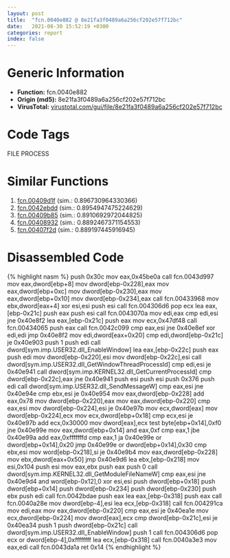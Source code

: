 ```yaml
---
layout: post
title:  "fcn.0040e882 @ 8e21fa3f0489a6a256cf202e57f712bc"
date:   2021-08-30 15:52:19 +0300
categories: report
index: false
---
```


# Generic Information
- **Function:** fcn.0040e882
- **Origin (md5):** 8e21fa3f0489a6a256cf202e57f712bc
- **VirusTotal:** [virustotal.com/gui/file/8e21fa3f0489a6a256cf202e57f712bc][virustotal_ref]

# Code Tags
<span class="tag" id="FILE">FILE</span>
<span class="tag" id="PROCESS">PROCESS</span>


# Similar Functions

1. [fcn.00409d1f][similar_1_ref] (sim.: 0.896730964330366)
2. [fcn.0042ebdd][similar_2_ref] (sim.: 0.8954947475224629)
3. [fcn.00409b85][similar_3_ref] (sim.: 0.8910692972044825)
4. [fcn.00408932][similar_4_ref] (sim.: 0.8892467371154553)
5. [fcn.00407f2d][similar_5_ref] (sim.: 0.889197445916945)


# Disassembled Code

{% highlight nasm %}
push 0x30c
mov eax,0x45be0a
call fcn.0043d997
mov eax,dword[ebp+8]
mov dword[ebp-0x228],eax
mov eax,dword[ebp+0xc]
mov dword[ebp-0x230],eax
mov eax,dword[ebp+0x10]
mov dword[ebp-0x234],eax
call fcn.00433968
mov ebx,dword[eax+4]
xor esi,esi
push esi
call fcn.004306d6
pop ecx
lea eax,[ebp-0x21c]
push eax
push esi
call fcn.0043070a
mov edi,eax
cmp edi,esi
jne 0x40e8f2
lea eax,[ebp-0x21c]
push eax
mov ecx,0x47df48
call fcn.00434065
push eax
call fcn.0042c099
cmp eax,esi
jne 0x40e8ef
xor edi,edi
jmp 0x40e8f2
mov edi,dword[eax+0x20]
cmp edi,dword[ebp-0x21c]
je 0x40e903
push 1
push edi
call dword[sym.imp.USER32.dll_EnableWindow]
lea eax,[ebp-0x22c]
push eax
push edi
mov dword[ebp-0x220],esi
mov dword[ebp-0x22c],esi
call dword[sym.imp.USER32.dll_GetWindowThreadProcessId]
cmp edi,esi
je 0x40e941
call dword[sym.imp.KERNEL32.dll_GetCurrentProcessId]
cmp dword[ebp-0x22c],eax
jne 0x40e941
push esi
push esi
push 0x376
push edi
call dword[sym.imp.USER32.dll_SendMessageW]
cmp eax,esi
jne 0x40e94e
cmp ebx,esi
je 0x40e954
mov eax,dword[ebp-0x228]
add eax,0x78
mov dword[ebp-0x220],eax
mov eax,dword[ebp-0x220]
cmp eax,esi
mov dword[ebp-0x224],esi
je 0x40e97b
mov ecx,dword[eax]
mov dword[ebp-0x224],ecx
mov ecx,dword[ebp+0x18]
cmp ecx,esi
je 0x40e97b
add ecx,0x30000
mov dword[eax],ecx
test byte[ebp+0x14],0xf0
jne 0x40e99e
mov eax,dword[ebp+0x14]
and eax,0xf
cmp eax,1
jbe 0x40e99a
add eax,0xfffffffd
cmp eax,1
ja 0x40e99e
or dword[ebp+0x14],0x20
jmp 0x40e99e
or dword[ebp+0x14],0x30
cmp ebx,esi
mov word[ebp-0x218],si
je 0x40e9b4
mov eax,dword[ebp-0x228]
mov ebx,dword[eax+0x50]
jmp 0x40e9d6
lea ebx,[ebp-0x218]
mov esi,0x104
push esi
mov eax,ebx
push eax
push 0
call dword[sym.imp.KERNEL32.dll_GetModuleFileNameW]
cmp eax,esi
jne 0x40e9d4
and word[ebp-0x12],0
xor esi,esi
push dword[ebp+0x18]
push dword[ebp+0x14]
push dword[ebp-0x234]
push dword[ebp-0x230]
push ebx
push edi
call fcn.0042bdae
push eax
lea eax,[ebp-0x318]
push eax
call fcn.0040a28e
mov dword[ebp-4],esi
lea ecx,[ebp-0x318]
call fcn.004291ca
mov edi,eax
mov eax,dword[ebp-0x220]
cmp eax,esi
je 0x40ea1e
mov ecx,dword[ebp-0x224]
mov dword[eax],ecx
cmp dword[ebp-0x21c],esi
je 0x40ea34
push 1
push dword[ebp-0x21c]
call dword[sym.imp.USER32.dll_EnableWindow]
push 1
call fcn.004306d6
pop ecx
or dword[ebp-4],0xffffffff
lea ecx,[ebp-0x318]
call fcn.0040a3e3
mov eax,edi
call fcn.0043da1a
ret 0x14
{% endhighlight %}


[similar_1_ref]: /report/fcn.00409d1f@418e0921f3a9bd4f5bc0dcc59623b5a1
[similar_2_ref]: /report/fcn.0042ebdd@7b00dd8f2abf54a73bfb09681334ff78
[similar_3_ref]: /report/fcn.00409b85@418e0921f3a9bd4f5bc0dcc59623b5a1
[similar_4_ref]: /report/fcn.00408932@f5b8476c36459986b226c45654aeb016
[similar_5_ref]: /report/fcn.00407f2d@20a93604f17ee6f3c2aa7b1f7a497fcf
[virustotal_ref]: https://www.virustotal.com/gui/file/8e21fa3f0489a6a256cf202e57f712bc